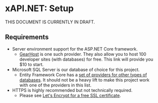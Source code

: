 # xAPI.NET: Setup

THIS DOCUMENT IS CURRENTLY IN DRAFT.

## Requirements

- Server environment support for the ASP.NET Core framework.
	- [GearHost](https://www.gearhost.com?refcode=reqfh32qhn5p) is one such provider. They also allow you to host 100 developer sites (with databases) for free. This link will provide you $10 to start.
- Microsoft SQL Server is our database of choice for this project.
	- Entity Framework Core has a [set of providers for other types of databases](https://docs.microsoft.com/en-us/ef/core/providers/). It should not be a heavy lift to make this project work with one of the providers in this list.
- HTTPS is highly recommended but not technically required.
	- Please see [Let's Encrypt for a free SSL certificate](https://letsencrypt.org/).
